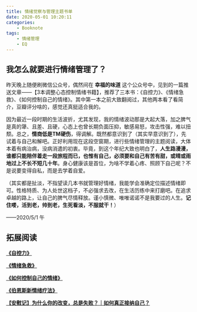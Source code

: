 ```yaml
---
title: 情绪觉察与管理主题书单
date: 2020-05-01 10:20:11
categories:
	- Booknote
tags:
	- 情绪管理
	- EQ
---
```


## 我怎么就要进行情绪管理了？

昨天晚上随便刷微信公众号，偶然间在 **幸福的味道** 这个公众号中，见到的一篇推送文章——【3本调整心态控制情绪书籍】，推荐了三本书：《自控力》、《情绪急救》、《如何控制自己的情绪》。其中第一本之前大致翻阅过，其他两本看了看简介，豆瓣评分啥的，感觉还真挺适合我的。

因为最近一段时期的生活波折，尤其发现，我的情绪波动那是大起大落，加之脾气是真的犟、且差、且硬，心态上也曾长期负面压抑，敏感易怒，攻击性强，难以扭颓。总之，**情商低是TM硬伤**，得调解。既然都意识到了（其实早意识到了），先试着与自己和解吧。正好利用现在这段空窗期，进行些情绪管理的主题阅读，大体本着有病治病，没病消遣的初衷。毕竟，到这个年纪大致也明白了，**人生路漫漫，谁都只能陪伴着走一段旅程而已，也惟有自己，必须要和自己有苦有甜，或晴或雨地过上不长不短几十年**。身心健康该是首位，为啥不学着心疼、照顾下自己呢？不是说要变得自私，而是去学着自爱。

<!--more-->

（其实都是扯淡，不指望读几本书就管理好情绪，我能学会准确定位描述情绪即可。性格特质、为人处世这档子，不必强求去改，在生活历练中来打磨吧。在追求卓越的路上，让自己的脾气尽情释放。谨小慎微、唯唯诺诺不是我要过的人生。**记住喽，活到老，帅到老，生死看淡，不服就干！**）

——2020/5/1 午





## 拓展阅读

[**《自控力》**](https://book.douban.com/subject/10786473/)

[**《情绪急救》**](https://book.douban.com/subject/26590889/)

[**《如何控制自己的情绪》**](https://book.douban.com/subject/25765450/)

[**《伯恩斯新情绪疗法》**](https://book.douban.com/subject/5980113/)

[**【安慰记】为什么你的改变，总是失败？｜如何真正接纳自己？**](https://www.bilibili.com/video/BV1b7411N7x6?from=search&seid=8396987687298355350)